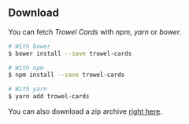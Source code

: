 ## Download

You can fetch *Trowel Cards* with *npm*, *yarn* or *bower*.

```bash
# With bower
$ bower install --save trowel-cards

# With npm
$ npm install --save trowel-cards

# With yarn
$ yarn add trowel-cards
```

You can also download a zip archive [right here](https://github.com/FriendsOfTrowel/Cards/archive/master.zip).
